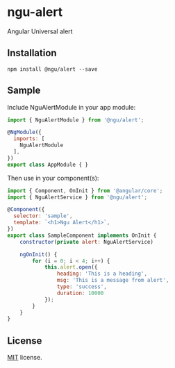# ngu-alert

Angular Universal alert

## Installation

`npm install @ngu/alert --save`

## Sample

Include NguAlertModule in your app module:

```javascript
import { NguAlertModule } from '@ngu/alert';

@NgModule({
  imports: [
    NguAlertModule
  ],
})
export class AppModule { }
```

Then use in your component(s):

```javascript
import { Component, OnInit } from '@angular/core';
import { NguAlertService } from '@ngu/alert';

@Component({
  selector: 'sample',
  template: `<h1>Ngu Alert</h1>`,
})
export class SampleComponent implements OnInit {
    constructor(private alert: NguAlertService)

    ngOnInit() {
        for (i = 0; i < 4; i++) {
            this.alert.open({
                heading: 'This is a heading',
                msg: 'This is a message from alert',
                type: 'success',
                duration: 10000
            });
        }
    }
}
```

## License

[MIT](LICENSE) license.

